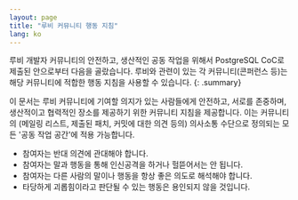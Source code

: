 ```yaml
---
layout: page
title: "루비 커뮤니티 행동 지침"
lang: ko
---
```


루비 개발자 커뮤니티의 안전하고, 생산적인 공동 작업을 위해서 PostgreSQL CoC로
제출된 안으로부터 다음을 골랐습니다.
루비와 관련이 있는 각 커뮤니티(콘퍼런스 등)는 해당 커뮤니티에 적합한 행동 지침을 사용할 수 있습니다.
{: .summary}

이 문서는 루비 커뮤니티에 기여할 의지가 있는 사람들에게 안전하고, 서로를
존중하며, 생산적이고 협력적인 장소를 제공하기 위한 커뮤니티 지침을 제공합니다.
이는 커뮤니티의 (메일링 리스트, 제출된 패치, 커밋에 대한 의견 등의)
의사소통 수단으로 정의되는 모든 '공동 작업 공간'에 적용 가능합니다.

 * 참여자는 반대 의견에 관대해야 합니다.
 * 참여자는 말과 행동을 통해 인신공격을 하거나 헐뜯어서는 안 됩니다.
 * 참여자는 다른 사람의 말이나 행동을 항상 좋은 의도로 해석해야 합니다.
 * 타당하게 괴롭힘이라고 판단될 수 있는 행동은 용인되지 않을 것입니다.
